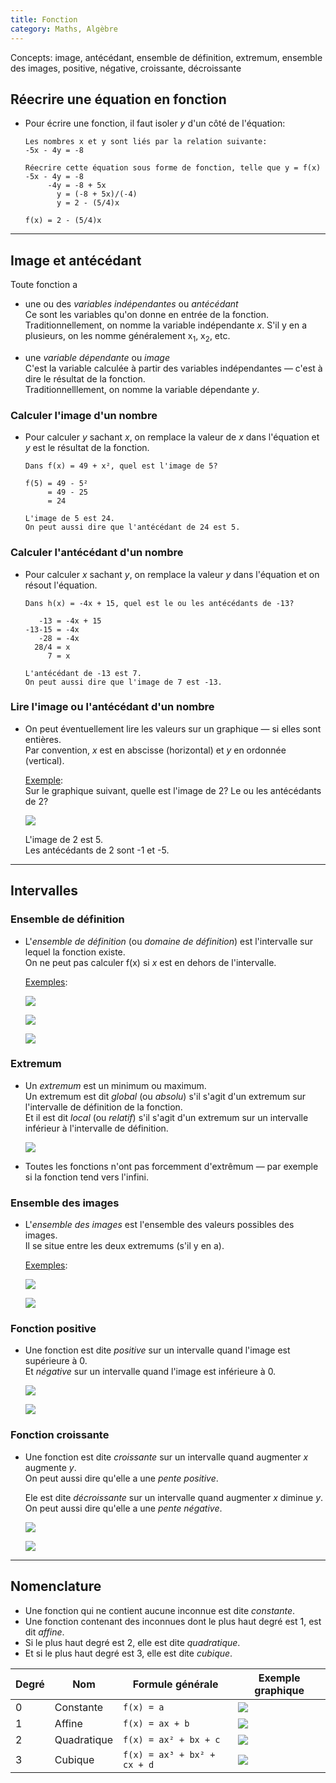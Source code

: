 ```yaml
---
title: Fonction
category: Maths, Algèbre
---
```


Concepts: image, antécédant, ensemble de définition, extremum, ensemble des images, positive, négative, croissante, décroissante

## Réecrire une équation en fonction

* Pour écrire une fonction, il faut isoler *y* d'un côté de l'équation:

  ```
  Les nombres x et y sont liés par la relation suivante:  
  -5x - 4y = -8

  Réecrire cette équation sous forme de fonction, telle que y = f(x)
  -5x - 4y = -8
       -4y = -8 + 5x
         y = (-8 + 5x)/(-4)
         y = 2 - (5/4)x

  f(x) = 2 - (5/4)x
  ```

---

## Image et antécédant

Toute fonction a

* une ou des *variables indépendantes* ou *antécédant*  
  Ce sont les variables qu'on donne en entrée de la fonction. Traditionnellement, on nomme la variable indépendante *x*. S'il y en a plusieurs, on les nomme généralement x<sub>1</sub>, x<sub>2</sub>, etc.

* une *variable dépendante* ou *image*  
  C'est la variable calculée à partir des variables indépendantes — c'est à dire le résultat de la fonction.  
  Traditionnelllement, on nomme la variable dépendante *y*.

### Calculer l'image d'un nombre

* Pour calculer *y* sachant *x*, on remplace la valeur de *x* dans l'équation et *y* est le résultat de la fonction.

  ```
  Dans f(x) = 49 + x², quel est l'image de 5?

  f(5) = 49 - 5²
       = 49 - 25
       = 24

  L'image de 5 est 24.  
  On peut aussi dire que l'antécédant de 24 est 5.
  ```

### Calculer l'antécédant d'un nombre

* Pour calculer *x* sachant *y*, on remplace la valeur *y* dans l'équation et on résout l'équation.

  ```
  Dans h(x) = -4x + 15, quel est le ou les antécédants de -13?

     -13 = -4x + 15
  -13-15 = -4x
     -28 = -4x
    28/4 = x
       7 = x

  L'antécédant de -13 est 7.  
  On peut aussi dire que l'image de 7 est -13.
  ```

### Lire l'image ou l'antécédant d'un nombre

* On peut éventuellement lire les valeurs sur un graphique — si elles sont entières.  
  Par convention, *x* est en abscisse (horizontal) et *y* en ordonnée (vertical).

  <ins>Exemple</ins>:  
  Sur le graphique suivant, quelle est l'image de 2?
  Le ou les antécédants de 2?

  ![](https://i.imgur.com/pm7iGH5.png)

  L'image de 2 est 5.  
  Les antécédants de 2 sont -1 et -5.

---

## Intervalles

### Ensemble de définition

* L'*ensemble de définition* (ou *domaine de définition*) est l'intervalle sur lequel la fonction existe.  
  On ne peut pas calculer f(x) si *x* est en dehors de l'intervalle.

  <ins>Exemples</ins>:

  ![](https://i.imgur.com/ixBWEiTm.png)

  ![](https://i.imgur.com/WoVxhvRm.png?2)

  ![](https://i.imgur.com/fZiZTmym.png)

### Extremum

* Un *extremum* est un minimum ou maximum.  
  Un extremum est dit *global* (ou *absolu*) s'il s'agit d'un extremum sur l'intervalle de définition de la fonction.  
  Et il est dit *local* (ou *relatif*) s'il s'agit d'un extremum sur un intervalle inférieur à l'intervalle de définition.

  ![](https://i.imgur.com/Vo7v59kl.png)

* Toutes les fonctions n'ont pas forcemment d'extrêmum — par exemple si la fonction tend vers l'infini.

### Ensemble des images

* L'*ensemble des images* est l'ensemble des valeurs possibles des images.  
  Il se situe entre les deux extremums (s'il y en a).

  <ins>Exemples</ins>:

  ![](https://i.imgur.com/M3pQgmB.png)

  ![](https://i.imgur.com/TE5gIR2.png)

### Fonction positive

* Une fonction est dite *positive* sur un intervalle quand l'image est supérieure à 0.  
  Et *négative* sur un intervalle quand l'image est inférieure à 0.

  ![](https://i.imgur.com/F7hDoOSl.png)

  ![](https://i.imgur.com/wC0pY8Jl.png)

### Fonction croissante

* Une fonction est dite *croissante* sur un intervalle quand augmenter *x* augmente *y*.  
  On peut aussi dire qu'elle a une *pente positive*.  

  Ele est dite *décroissante* sur un intervalle quand augmenter *x* diminue *y*.  
  On peut aussi dire qu'elle a une *pente négative*.

  ![](https://i.imgur.com/lbTKGQPl.png)

  ![](https://i.imgur.com/M5CWd8Cl.png)

---

## Nomenclature

* Une fonction qui ne contient aucune inconnue est dite *constante*.  
* Une fonction contenant des inconnues dont le plus haut degré est 1, est dit *affine*.  
* Si le plus haut degré est 2, elle est dite *quadratique*.  
* Et si le plus haut degré est 3, elle est dite *cubique*.

| Degré | Nom      | Formule générale            | Exemple graphique
|--- |---          |---                          |---
| 0  | Constante   | `f(x) = a`                  | ![](https://i.imgur.com/FrekHTqt.png)
| 1  | Affine      | `f(x) = ax + b`             | ![](https://i.imgur.com/W0SQbTMt.png)
| 2  | Quadratique | `f(x) = ax² + bx + c`       | ![](https://i.imgur.com/d3GGnaYt.png)
| 3  | Cubique     | `f(x) = ax³ + bx² + cx + d` | ![](https://i.imgur.com/tUfLbBYt.png)
